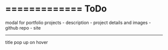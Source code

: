 
=============
ToDo
=============

modal for portfolio projects
    - description
    - project details and images
    - github repo
    - site

__________________

title pop up on hover